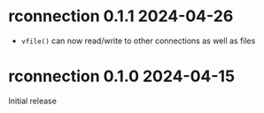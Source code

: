 
# rconnection 0.1.1  2024-04-26

* `vfile()` can now read/write to other connections as well as files

# rconnection 0.1.0  2024-04-15

Initial release
